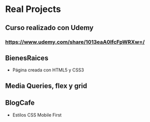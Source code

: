 # Real Projects
## Curso realizado con Udemy
### https://www.udemy.com/share/1013eaA0IfcFpWRXw=/


## BienesRaices
* Página creada con HTML5 y CSS3

## Media Queries, flex y grid

## BlogCafe
* Estilos CSS Mobile First
